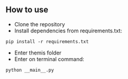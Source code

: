 ## How to use

- Clone the repository
- Install dependencies from requirements.txt:
```shell
pip install -r requirements.txt
```
- Enter themis folder
- Enter on terminal command:
```shell
python __main__.py
```